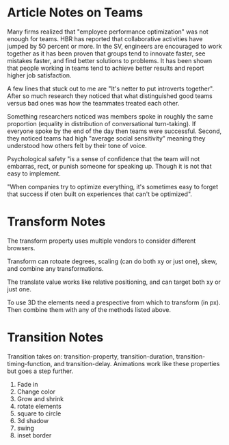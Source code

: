 # Article Notes on Teams

Many firms realized that "employee performance optimization" was not enough for teams. HBR has reported that collaborative activities have jumped by 50 percent or more. In the SV, engineers are encouraged to work together as it has been proven that groups tend to innovate faster, see mistakes faster, and find better solutions to problems. It has been shown that people working in teams tend to achieve better results and report higher job satisfaction. 

A few lines that stuck out to me are "It's netter to put introverts together". After so much research they noticed that what distinguished good teams versus bad ones was how the teammates treated each other. 

Something researchers noticed was members spoke in roughly the same proportion (equality in distribution of conversational turn-taking). If everyone spoke by the end of the day then teams were successful. Second, they noticed teams had high "average social sensitivity" meaning they understood how others felt by their tone of voice. 

Psychological safety "is a sense of confidence that the team will not embarras, rect, or punish someone for speaking up. Though it is not that easy to implement. 

"When companies try to optimize everything, it's sometimes easy to forget that success if oten built on experiences that can't be optimized".

# Transform Notes

The transform property uses multiple vendors to consider different browsers. 

Transform can rotoate degrees, scaling (can do both xy or just one), skew, and combine any transformations. 

The translate value works like relative positioning, and can target both xy or just one. 

To use 3D the elements need a prespective from which to transform (in px). Then combine them with any of the methods listed above. 

# Transition Notes

Transition takes on: transition-property, transition-duration, transition-timing-function, and transition-delay. Animations work like these properties but goes a step further. 
1. Fade in
1. Change color
1. Grow and shrink
1. rotate elements
1. square to circle
1. 3d shadow
1. swing
1. inset border

